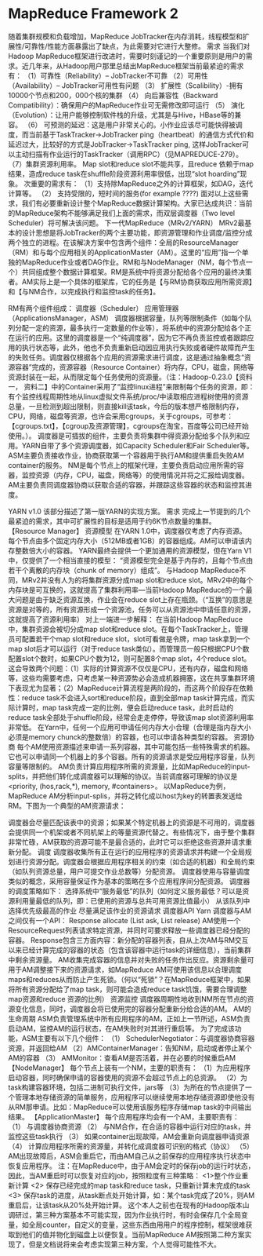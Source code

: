 # MapReduce Framework 2

随着集群规模和负载增加，MapReduce JobTracker在内存消耗，线程模型和扩展性/可靠性/性能方面暴露出了缺点，为此需要对它进行大整修。
需求
当我们对Hadoop MapReduce框架进行改进时，需要时刻谨记的一个重要原则是用户的需求。近几年来，从Hadoop用户那里总结出MapReduce框架当前最紧迫的需求有：
（1）可靠性（Reliability）– JobTracker不可靠
（2）可用性（Availability）– JobTracker可用性有问题
（3） 扩展性（Scalibility）-拥有10000个节点和200，000个核的集群
（4） 向后兼容性（Backward Compatibility）：确保用户的MapReduce作业可无需修改即可运行
（5）  演化（Evolution）：让用户能够控制软件栈的升级，尤其是与Hive，HBase等的兼容。
（6） 可预测的延迟：这是用户非常关心的。小作业应该尽可能快得被调度，而当前基于TaskTracker->JobTracker ping（heartbeat）的通信方式代价和延迟过大，比较好的方式是JobTracker->TaskTracker ping, 这样JobTracker可以主动扫描有作业运行的TaskTracker（调用RPC）（见MAPREDUCE-279）。
（7）集群资源利用率。 Map slot和reduce slot不能共享，且reduce 依赖于map结果，造成reduce task在shuffle阶段资源利用率很低，出现“slot hoarding”现象。
次重要的需求有：
（1）支持除MapReduce之外的计算框架，如DAG，迭代计算等。
（2）  支持受限的，短时间的服务(for example ????)
面对以上这些需求，我们有必要重新设计整个MapReduce数据计算架构。大家已达成共识：当前的MapReduce架构不能够满足我们上面的需求，而双层调度器（Two level Scheduler）将可解决该问题。
下一代MapReduce（MRv2/YARN）
MRv2最基本的设计思想是将JobTracker的两个主要功能，即资源管理和作业调度/监控分成两个独立的进程。在该解决方案中包含两个组件：全局的ResourceManager（RM）和与每个应用相关的ApplicationMaster（AM）。这里的“应用”指一个单独的MapReduce作业或者DAG作业。RM和与NodeManager（NM，每个节点一个）共同组成整个数据计算框架。RM是系统中将资源分配给各个应用的最终决策者。AM实际上是一个具体的框架库，它的任务是【与RM协商获取应用所需资源】和【与NM合作，以完成执行和监控task的任务】。

RM有两个组件组成：
调度器（Scheduler）
应用管理器（ApplicationsManager，ASM）
调度器根据容量，队列等限制条件（如每个队列分配一定的资源，最多执行一定数量的作业等），将系统中的资源分配给各个正在运行的应用。这里的调度器是一个“纯调度器”，因为它不再负责监控或者跟踪应用的执行状态等，此外，他也不负责重新启动因应用执行失败或者硬件故障而产生的失败任务。调度器仅根据各个应用的资源需求进行调度，这是通过抽象概念“资源容器”完成的，资源容器（Resource Container）将内存，CPU，磁盘，网络等资源封装在一起，从而限定每个任务使用的资源量。（注：Hadoop-0.23.0【资料一， 资料二】中的Container采用了“监控linux进程”来限制每个任务的资源，即：有个监控线程周期性地从linux虚拟文件系统/proc/中读取相应进程树使用的资源总量，一旦检测到超出限制，则直接kill该task，今后的版本想严格限制内存，CPU，网络，磁盘等资源，也许会采用cgroups，关于cgroups，可参考：【cgroups.txt】，【cgroup及资源管理】，cgroups在淘宝，百度等公司已经开始使用。）。
调度器是可插拔的组件，主要负责将集群中得资源分配给多个队列和应用。YARN自带了多个资源调度器，如Capacity Scheduler和Fair Scheduler等。
ASM主要负责接收作业，协商获取第一个容器用于执行AM和提供重启失败AM container的服务。
NM是每个节点上的框架代理，主要负责启动应用所需的容器，监控资源（内存，CPU，磁盘，网络等）的使用情况并将之汇报给调度器。
AM主要负责同调度器协商以获取合适的容器，并跟踪这些容器的状态和监控其进度。

YARN v1.0
该部分描述了第一版YARN的实现方案。
需求
完成上一节提到的几个最紧迫的需求，其中可扩展性的目标是适用于约6K节点数量的集群。
【Resource Manager】
资源模型
在YARN 1.0中，调度器仅考虑了内存资源。 每个节点由多个固定内存大小（512MB或者1GB）的容器组成。AM可以申请该内存整数倍大小的容器。
YARN最终会提供一个更加通用的资源模型，但在Yarn V1中，仅提供了一个相当直接的模型：
“资源模型完全是基于内存的，且每个节点由若干个离散的内存块（chunk of memory）组成”。
与Hadoop MapReduce不同，MRv2并没有人为的将集群资源分成map slot和reduce slot。MRv2中的每个内存块是可互换的，这就提高了集群利用率—当前Hadoop MapReduce的一个最大问题是由于缺乏资源互换，作业会在reduce slot上存在瓶颈。（“互换”的意思是资源是对等的，所有资源形成一个资源池，任务可以从资源池中申请任意的资源，这就提高了资源利用率）
对上一端进一步解释：
在当前Hadoop MapReduce中，集群资源会被切分成map slot和reduce slot。在每个TaskTracker上，管理员可配置若干个map slot和reduce slot，slot可看做是令牌，map task拿到一个map slot后才可以运行（对于reduce task类似）。而管理员一般只根据CPU个数配置slot个数时，如果CPU个数为12，则可配置8个map slot，4个reduce slot。这会导致两个问题：（1）实际的计算资源不仅仅是CPU，还有内存，磁盘和网络等，这些均需要考虑，只考虑某一种资源势必会造成机器拥塞，这在共享集群环境下表现尤为显著；（2）MapReduce计算流程是两阶段的，而这两个阶段存在依赖性：reduce task不会进入sort和reduce阶段，直到全部map task计算完成，而实际计算时，map task完成一定的比例，便会启动reduce task，此时启动的reduce task全部处于shuffle阶段，经常会走走停停，导致该map slot资源利用率非常低。
在Yarn中，任何一个应用可申请任何内存大小合理（合理是指内存大小必须是memory chunck的整数倍）的容器，也可以申请各种类型的容器。
资源协商
每个AM使用资源描述来申请一系列容器，其中可能包括一些特殊需求的机器。它也可以申请同一个机器上的多个容器。所有的资源请求是受应用程序容量，队列容量等限制的。
AM负责计算应用程序所需的资源量，比如MapReduce的input-splits，并把他们转化成调度器可以理解的协议。当前调度器可理解的协议是<priority, (hos,rack,*), memory, #containers>。
以MapReduce为例，MapReduce AM分析input-splis，并将之转化成以host为key的转置表发送给RM。下图为一个典型的AM资源请求：

调度器会尽量匹配该表中的资源；如果某个特定机器上的资源是不可用的，调度器会提供同一个机架或者不同机架上的等量资源代替之。有些情况下，由于整个集群非常忙碌，AM获取的资源可能不是最合适的，此时它可以拒绝这些资源并请求重新分配。
调度
调度器收集所有正在运行的应用程序的资源请求并构建一个全局规划进行资源分配。调度器会根据应用程序相关的约束（如合适的机器）和全局约束（如队列资源总量，用户可提交作业总数等）分配资源。
调度器使用与容量调度类似的概念，采用容量保证作为基本的策略在多个应用程序间分配资源。
调度器的调度策略如下：
选择系统中“服务最低”的队列（如何定义服务最低？可以是资源利用量最低的队列，即：已使用的资源与总共可用资源比值最小）
从该队列中选择优先级最高的作业
尽量满足该作业的资源请求
调度器API
Yarn 调度器与AM之间仅有一个API：
Response allocate (List<ResourceRequest> ask, List<Container> release)
AM使用一个ResourceRequest列表请求特定资源，并同时可要求释放一些调度器已经分配的容器。
Response包含三方面内容：新分配的容器列表，自从上次AM与RM交互以来已经计算完成的容器的状态（包含该容器中运行task的详细信息），当前集群中剩余资源量。 AM收集完成容器的信息并对失败的任务作出反应。资源剩余量可用于AM调整接下来的资源请求，如MapReduce AM可使用该信息以合理调度maps和reduces从而防止产生死锁。（何以“死锁”？在MapReduce框架中，如果将所有资源分配给了map task，则可能会造成reduce  task饥饿，需要合理调整map资源和reduce 资源的比例）
资源监控
调度器周期性地收到NM所在节点的资源变化信息，同时，调度器会将已使用完的容器分配重新分给合适的AM。
AM的生命周期
ASM负责管理系统中所有应用程序的AM，正如上一节所述，ASM负责启动AM，监控AM的运行状态，在AM失败时对其进行重启等。
为了完成该功能，ASM主要有以下几个组件：
（1） SchedulerNegotiator：与调度器协商容器资源，并返回给AM
（2）AMContainerManager：告知NM，启动或者停止某个AM的容器
（3）  AMMonitor：查看AM是否活着，并在必要的时候重启AM
【NodeManager】
每个节点上装有一个NM，主要的职责有：
（1）为应用程序启动容器，同时确保申请的容器使用的资源不会超过节点上的总资源。
（2）为task构建容器环境，包括二进制可执行文件，jars等
（3）为所在的节点提供了一个管理本地存储资源的简单服务，应用程序可以继续使用本地存储资源即使他没有从RM那申请。比如：MapReduce可以使用该服务程序存储map task的中间输出结果。
【ApplicationMaster】
每个应用程序均会有一个AM，主要职责有：
（1）  与调度器协商资源
（2）  与NM合作，在合适的容器中运行对应的task，并监控这些task执行
（3） 如果container出现故障，AM会重新向调度器申请资源
（4）  计算应用程序所需的资源量，并转化成调度器可识别的格式（协议）
（5）  AM出现故障后，ASM会重启它，而由AM自己从之前保存的应用程序执行状态中恢复应用程序。
注：在MapReduce中，由于AM会定时的保存job的运行时状态，因此，当AM重启时可以恢复对应的job，按照粒度有三种策略：
<1>整个作业重新计算
<2> 保存已经完成的map task和reduce task，只重新计算未完成的task
<3> 保存task的进度，从task断点处开始计算，如：某个task完成了20%，则AM重启后，让该task从20%处开始计算。
这个本人之前也在现有的Hadoop版本山调研过，第三种方案基本不可能实现，因为作业执行时，有时会保存几个全局变量，如全局counter，自定义的变量，这些东西由用用户的程序控制，框架很难获取到他们的值并物化到磁盘上以便恢复。当前MapReduce AM按照第二种方案实现了，但是文档说将来会考虑实现第三种方案，个人觉得可能性不大。
